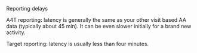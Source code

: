 Reporting delays

A4T reporting: latency is generally the same as your other visit based AA data (typically about 45 min). It can be even slower initially for a brand new activity.

Target reporting: latency is usually less than four minutes. 
